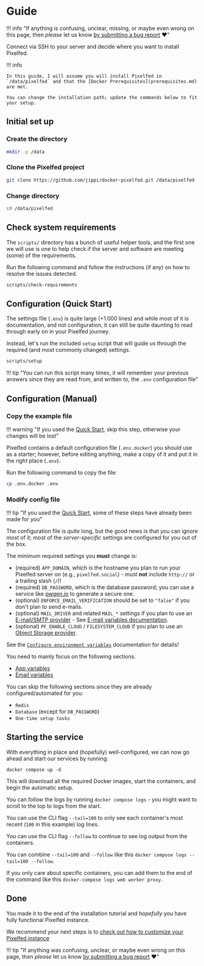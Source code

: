 # Guide

!!! info "If anything is confusing, unclear, missing, or maybe even wrong on this page, then *please* let us know [by submitting a bug report](https://github.com/jippi/docker-pixelfed/issues/new) :heart:"

Connect via SSH to your server and decide where you want to install Pixelfed.

!!! info

    In this guide, I will assume you will install Pixelfed in `/data/pixelfed` and that the [Docker Prerequisites](prerequisites.md) are met.

    You can change the installation path; update the commands below to fit your setup.

## Initial set up

### Create the directory

```bash
mkdir -p /data
```

### Clone the Pixelfed project

```bash
git clone https://github.com/jippi/docker-pixelfed.git /data/pixelfed
```

### Change directory

```bash
cd /data/pixelfed
```

## Check system requirements

The `scripts/` directory has a bunch of useful helper tools, and the first one we will use is one to help check if the server and software are meeting (some) of the requirements.

Run the following command and follow the instructions (if any) on how to resolve the issues detected.

```bash
scripts/check-requirements
```

## Configuration (Quick Start)

The settings file (`.env`) is quite large (+1.000 lines) and while most of it is documentation, and not configuration, it can still be quite daunting to read through early on in your Pixelfed journey.

Instead, let's run the included `setup` script that will guide us through the required (and most commonly changed) settings.

```bash
scripts/setup
```

!!! tip "You can run this script many times, it will remember your previous answers since they are read from, and written to, the `.env` configuration file"

## Configuration (Manual)

### Copy the example file

!!! warning "If you used the [Quick Start](#configuration-quick-start), skip this step, otherwise your changes will be lost"

Pixelfed contains a default configuration file (`.env.docker`) you should use as a starter; however, before editing anything, make a copy of it and put it in the *right* place (`.env`).

Run the following command to copy the file:

```bash
cp .env.docker .env
```

### Modify config file

!!! tip "If you used the [Quick Start](#configuration-quick-start), some of these steps have already been made for you"

The configuration file is *quite* long, but the good news is that you can ignore *most* of it; most of the *server-specific* settings are configured for you out of the box.

The minimum required settings you **must** change is:

* (required) `APP_DOMAIN`, which is the hostname you plan to run your Pixelfed server on (e.g., `pixelfed.social`) - must **not** include `http://` or a trailing slash (`/`)!
* (required) `DB_PASSWORD`, which is the database password; you can use a service like [pwgen.io](https://pwgen.io/en/) to generate a secure one.
* (optional) `ENFORCE_EMAIL_VERIFICATION` should be set to `"false"` if you don't plan to send e-mails.
* (optional) `MAIL_DRIVER` and related `MAIL_*` settings if you plan to use an [E-mail/SMTP provider](prerequisites.md#smtp-provider-optional) - See [E-mail variables documentation](https://docs.pixelfed.org/running-pixelfed/installation/#email-variables).
* (optional) `PF_ENABLE_CLOUD` / `FILESYSTEM_CLOUD` if you plan to use an [Object Storage provider](prerequisites.md#object-storage-optional).

See the [`Configure environment variables`](https://docs.pixelfed.org/running-pixelfed/installation/#app-variables) documentation for details!

You need to mainly focus on the following sections.

* [App variables](https://docs.pixelfed.org/running-pixelfed/installation/#app-variables)
* [Email variables](https://docs.pixelfed.org/running-pixelfed/installation/#email-variables)

You can skip the following sections since they are already configured/automated for you:

* `Redis`
* `Database` (except for `DB_PASSWORD`)
* `One-time setup tasks`

## Starting the service

With everything in place and (hopefully) well-configured, we can now go ahead and start our services by running:

```shell
docker compose up -d
```

This will download all the required Docker images, start the containers, and begin the automatic setup.

You can follow the logs by running `docker compose logs` - you might want to scroll to the top to logs from the start.

You can use the CLI flag `--tail=100` to only see each container's most recent (`100` in this example) log lines.

You can use the CLI flag `--follow` to continue to see log output from the containers.

You can combine `--tail=100` and `--follow` like this `docker compose logs --tail=100 --follow`.

If you only care about specific containers, you can add them to the end of the command like this `docker-compose logs web worker proxy.`

## Done

You made it to the end of the installation tutorial and *hopefully* you have fully functional Pixelfed instance.

We recommend your next steps is to [check out how to customize your Pixelfed instance](../customize/entrypoint.md)

!!! tip "If anything was confusing, unclear, or maybe even wrong on this page, then *please* let us know [by submitting a bug report](https://github.com/jippi/docker-pixelfed/issues/new) :heart:"
